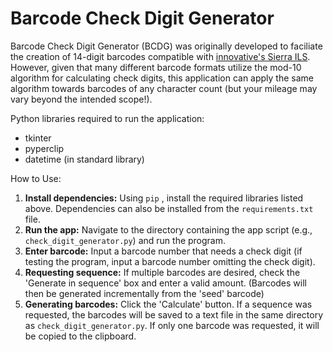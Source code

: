 # Barcode Check Digit Generator

Barcode Check Digit Generator (BCDG) was originally developed to faciliate the creation of 14-digit barcodes compatible with [innovative's Sierra ILS](https://www.iii.com/products/sierra-ils/). However, given that many different barcode formats utilize the mod-10 algorithm for calculating check digits, this application can apply the same algorithm towards barcodes of any character count (but your mileage may vary beyond the intended scope!).

Python libraries required to run the application:
- tkinter
- pyperclip
- datetime (in standard library)

How to Use:

1. **Install dependencies:** Using `pip` , install the required libraries listed above. Dependencies can also be installed from the `requirements.txt` file.
2. **Run the app:** Navigate to the directory containing the app script (e.g., `check_digit_generator.py`) and run the program.
3. **Enter barcode:** Input a barcode number that needs a check digit (if testing the program, input a barcode number omitting the check digit).
4. **Requesting sequence:** If multiple barcodes are desired, check the 'Generate in sequence' box and enter a valid amount. (Barcodes will then be generated incrementally from the 'seed' barcode)
5. **Generating barcodes:** Click the 'Calculate' button. If a sequence was requested, the barcodes will be saved to a text file in the same directory as `check_digit_generator.py`. If only one barcode was requested, it will be copied to the clipboard.
